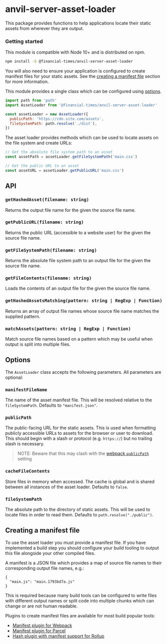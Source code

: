 # anvil-server-asset-loader

This package provides functions to help applications locate their static assets from wherever they are output.


### Getting started

This module is compatible with Node 10+ and is distributed on npm.

```bash
npm install -S @financial-times/anvil-server-asset-loader
```

You will also need to ensure your application is configured to create manifest files for your static assets. See the [creating a manifest file](#creating-a-manifest-file) section for more information.

This module provides a single class which can be configured using [options](#options).

```js
import path from 'path'
import AssetLoader from '@financial-times/anvil-server-asset-loader'

const assetLoader = new AssetLoader({
  publicPath: 'https://cdn.site.com/assets',
  fileSystemPath: path.resolve('./dist'),
})
```

The asset loader provides methods which can be used to locate assets on the file system and create URLs:

```js
// Get the absolute file system path to an asset
const assetPath = assetLoader.getFileSystemPath('main.css')

// Get the public URL to an asset
const assetURL = assetLoader.getPublicURL('main.css')
```


## API

### `getHashedAsset(filename: string)`

Returns the output file name for the given the source file name.

### `getPublicURL(filename: string)`

Returns the public URL (accessible to a website user) for the given the source file name.

### `getFileSystemPath(filename: string)`

Returns the absolute file system path to an output file for the given the source file name.

### `getFileContents(filename: string)`

Loads the contents of an output file for the given the source file name.

### `getHashedAssetsMatching(pattern: string | RegExp | Function)`

Returns an array of output file names whose source file name matches the supplied pattern.

### `matchAssets(pattern: string | RegExp | Function)`

Match source file names based on a pattern which may be useful when output is split into multiple files.


## Options

The `AssetLoader` class accepts the following parameters. All parameters are optional:

### `manifestFileName`

The name of the asset manifest file. This will be resolved relative to the `fileSystemPath`. Defaults to `"manifest.json"`.

### `publicPath`

The public-facing URL for the static assets. This is used when formatting publicly accessible URLs to assets for the browser or user to download. This should begin with a slash or protocol (e.g. `https://`) but no trailing slash is necessary. 

> NOTE: Beware that this may clash with the [webpack `publicPath`](https://webpack.js.org/guides/public-path/) setting

### `cacheFileContents`

Store files in memory when accessed. The cache is global and is shared between all instances of the asset loader. Defaults to `false`.

### `fileSystemPath`

The absolute path to the directory of static assets. This will be used to locate files in order to read them. Defaults to `path.resolve("./public")`.


## Creating a manifest file

To use the asset loader you must provide a manifest file. If you have implemented a build step you should configure your build tooling to output this file alongside your other compiled files.

A manifest is a JSON file which provides a map of source file names to their corresponding output file names, e.g.:

```
{
  "main.js": "main.1793bd7a.js"
}
```

This is required because many build tools can be configured to write files with different output names or split code into multiple chunks which can change or are not human readable.

Plugins to create manifest files are available for most build popular tools:

- [Manifest plugin for Webpack](https://www.npmjs.com/package/webpack-manifest-plugin)
- [Manifest plugin for Parcel](https://www.npmjs.com/package/parcel-plugin-bundle-manifest)
- [Hash plugin with manifest support for Rollup](https://www.npmjs.com/package/rollup-plugin-hash-manifest)
